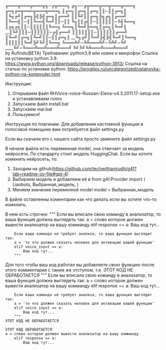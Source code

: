 

╔═══╦═══╦═══╦╗─╔╦═══╗  ╔╗──╔╦═══╦══╦═══╦═══╗  ╔═╗╔═╦═══╦═══╦═══╗
║╔═╗║╔═╗║╔═╗║║─║║╔═╗║  ║╚╗╔╝║╔═╗╠╣╠╣╔═╗║╔══╝  ║║╚╝║║╔═╗╠╗╔╗║╔══╝
║╚══╣║─║║╚══╣╚═╝║║─║║  ╚╗║║╔╣║─║║║║║║─╚╣╚══╗  ║╔╗╔╗║║─║║║║║║╚══╗
╚══╗║╚═╝╠══╗║╔═╗║╚═╝║  __║╚╝║║║─║║║║║║─╔╣╔══╝  ║║║║║║║─║║║║║║╔══╝
║╚═╝║╔═╗║╚═╝║║─║║╔═╗║   __╚╗╔╝║╚═╝╠╣╠╣╚═╝║╚══╗  ║║║║║║╚═╝╠╝╚╝║╚══╗
╚═══╩╝─╚╩═══╩╝─╚╩╝─╚╝   ____╚╝─╚═══╩══╩═══╩═══╝  ╚╝╚╝╚╩═══╩═══╩═══╝                                         
                                                    by Rufinds(BETA)
Требования: python3.9 или новее и микрофон
Ссылка на установку python 3.9: https://www.python.org/downloads/release/python-3913/
Ссылка на статью по установке python: https://progtips.ru/uncategorized/ustanovka-python-na-kompyuter.html

Инструкция:

1) Открываем файл RHVoice-voice-Russian-Elena-v4.3.2011.17-setup.exe и устанавливаем голос
2) Запускаем файл install.bat
3) Запускаем mai.bat
4) Пользуемся!

Инструкция по плагинам:
Для добавления кастомной функции в голосовой помощник вам потребуется файл settings.py

Если вы скачали его с нашего сайта просто замените файл settings.py 

В начале файла есть переменная model, она отвечает за модель нейросети. По стандарту стоит модель HuggingChat. 
Если вы хотите изменить нейросеть, то:
1) Заходим на github(https://github.com/techwithanirudh/g4f?tab=readme-ov-file#gpt-4)
2) Выбираем модель и добавляем её в 
	from g4f.Provider import (
	Liaobots,
	Выбранная_модель,
	)
3) Меняем значение переменной model
	model = Выбранная_модель


В файле оставленны коментарии как что делать если вы хотите что-то изменить.

В нем есть строчки:
	"""
        Если вы вписали свою команду в анализатор, то ваша функция должна выглядеть так:
        а = слово которое должен вывести анализатор на вашу комманду
        elif response == а:
            Ваш код тут...
        
            
        Если ваша команда не требует анализа, то ваша функция выглядит так:
        а = 'то что должен сказать человек для активации вашей функции'
        elif voice_input == а:
            Ваш код тут...
        """
Для того чтобы ваш код работал вы добавляете свою функцию после этого комментария с таким же отступом, т.е.
	ЭТОТ КОД НЕ ОБРАБОТАЕТСЯ
	"""
        Если вы вписали свою команду в анализатор, то ваша функция должна выглядеть так:
        а = слово которое должен вывести анализатор на вашу комманду
        elif response == а:
            Ваш код тут...
        
            
        Если ваша команда не требует анализа, то ваша функция выглядит так:
        а = 'то что должен сказать человек для активации вашей функции'
        elif voice_input == а:
            Ваш код тут...
        """
	ЭТОТ КОД НЕ ОБРАБОТАЕТСЯ

	ЭТОТ КОД ОБРАБОТАЕТСЯ
	а = слово которое должен вывести анализатор на вашу комманду
        elif response == а:
            Ваш код тут...

